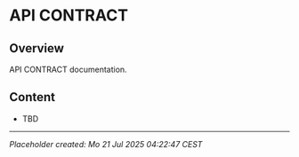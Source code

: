 # API CONTRACT

## Overview
API CONTRACT documentation.

## Content
- TBD

---
*Placeholder created: Mo 21 Jul 2025 04:22:47 CEST*
